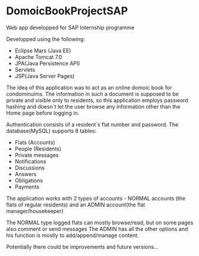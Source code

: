 # DomoicBookProjectSAP
Web app developped for SAP Internship programme

Developped using the following:
- Eclipse Mars (Java EE)
- Apache Tomcat 7.0
- JPA(Java Persistence API)
- Servlets
- JSP(Java Server Pages)

The idea of this application was to act as an online domoic book for condominuims.
The information in such a document is supposed to be private and visible only to residents, so this application employs password hashing and doesn`t let the user browse any information other than the Home page before logging in.

Authentication consists of a resident`s flat number and password. The database(MySQL) supports 8 tables:
- Flats (Accounts)
- People (Residents)
- Private messages
- Notifications
- Discussions
- Answers
- Obligations
- Payments

The application works with 2 types of accounts - NORMAL accounts (the flats of regular residents) and an ADMIN account(the flat manager/housekeeper)

The NORMAL type logged flats can mostly browse/read, but on some pages also comment or send messages
The ADMIN has all the other options and his function is mostly to add/append/manage content. 

Potentially there could be improvements and future versions...



